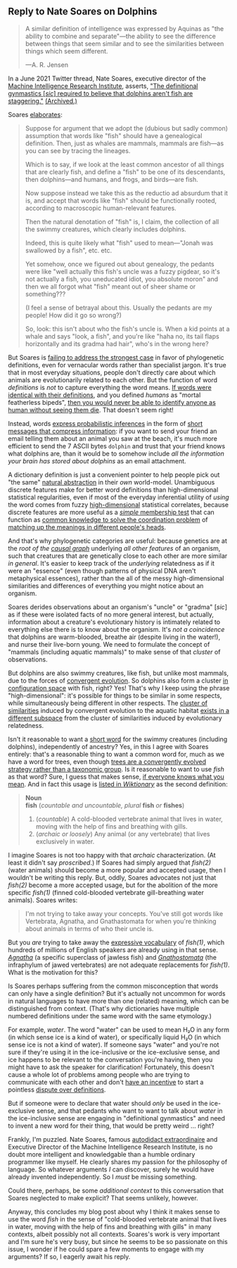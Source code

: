 ## Reply to Nate Soares on Dolphins

> A similar definition of intelligence was expressed by Aquinas as "the ability to combine and separate"—the ability to see the difference between things that seem similar and to see the similarities between things which seem different.
>
> —A. R. Jensen

In a June 2021 Twitter thread, Nate Soares, executive director of the [Machine Intelligence Research Institute](https://intelligence.org/), asserts, ["The definitional gynmastics [_sic_] required to believe that dolphins aren't fish are staggering."](https://twitter.com/So8res/status/1401670792409014273) [(Archived.)](https://archive.is/Kxfuu)

Soares [elaborates](https://twitter.com/So8res/status/1401670793327566851):

> Suppose for argument that we adopt the (dubious but sadly common) assumption that words like "fish" should have a genealogical definition. Then, just as whales are mammals, mammals are fish—as you can see by tracing the lineages.
>
> Which is to say, if we look at the least common ancestor of all things that are clearly fish, and define a "fish" to be one of its descendants, then dolphins—and humans, and frogs, and birds—are fish.
>
> Now suppose instead we take this as the reductio ad absurdum that it is, and accept that words like "fish" should be functionally rooted, according to macroscopic human-relevant features.
>
> Then the natural denotation of "fish" is, I claim, the collection of all the swimmy creatures, which clearly includes dolphins.
>
> Indeed, this is quite likely what "fish" used to mean—"Jonah was swallowed by a fish", etc. etc.
>
> Yet somehow, once we figured out about genealogy, the pedants were like "well actually this fish's uncle was a fuzzy pigdear, so it's not actually a fish, you uneducated idiot, you absolute moron" and then we all forgot what "fish" meant out of sheer shame or something???
>
> (I feel a sense of betrayal about this. Usually the pedants are my people! How did it go so wrong?)
>
> So, look: this isn't about who the fish's uncle is. When a kid points at a whale and says "look, a fish", and you're like "haha no, its tail flaps horizontally and its gradma had hair", who's in the wrong here?

But Soares is [failing to address the strongest case](https://www.lesswrong.com/posts/qNZM3EGoE5ZeMdCRt/reversed-stupidity-is-not-intelligence) in favor of phylogenetic definitions, even for vernacular words rather than specialist jargon. It's true that in most everyday situations, people don't directly care about which animals are evolutionarily related to each other. But the function of word _definitions_ is _not_ to capture everything the word means. [If words were identical with their definitions](https://www.lesswrong.com/posts/i2dfY65JciebF3CAo/empty-labels), and you defined _humans_ as "mortal featherless bipeds", [then you would never be able to identify anyone as human without seeing them die](https://www.lesswrong.com/posts/bcM5ft8jvsffsZZ4Y/the-parable-of-hemlock). That doesn't seem right!

Instead, words [express probabilistic inferences](https://www.lesswrong.com/posts/3nxs2WYDGzJbzcLMp/words-as-hidden-inferences) in the form of [short messages that compress information](https://www.lesswrong.com/posts/mB95aqTSJLNR9YyjH/message-length): if you want to send your friend an email telling them about an animal you saw at the beach, it's much more efficient to send the 7 ASCII bytes `dolphin` and trust that your friend knows what dolphins are, than it would be to somehow include _all the information your brain has stored about dolphins_ as an email attachment.

A dictionary definition is just a convenient pointer to help people pick out "the same" [natural abstraction](https://www.lesswrong.com/posts/cy3BhHrGinZCp3LXE/testing-the-natural-abstraction-hypothesis-project-intro) in their _own_ world-model. Unambiguous discrete features make for better word definitions than high-dimensional statistical regularities, even if most of the everyday inferential utility of _using_ the word comes from fuzzy [high-dimensional](https://www.lesswrong.com/posts/cu7YY7WdgJBs3DpmJ/the-univariate-fallacy-1) statistical correlates, because discrete features are more useful as a [_simple_ membership test](https://www.lesswrong.com/posts/edEXi4SpkXfvaX42j/schelling-categories-and-simple-membership-tests) that can function as [common knowledge to solve the coordination problem](https://www.lesswrong.com/posts/9QxnfMYccz9QRgZ5z/the-costly-coordination-mechanism-of-common-knowledge) of [matching up the meanings in different people's heads](https://www.lesswrong.com/posts/4hLcbXaqudM9wSeor/philosophy-in-the-darkest-timeline-basics-of-the-evolution).

And that's why phylogenetic categories are useful: because genetics are at the _root of the [causal graph](https://www.lesswrong.com/posts/hzuSDMx7pd2uxFc5w/causal-diagrams-and-causal-models)_ underlying _all other features_ of an organism, such that creatures that are genetically close to each other are more similar _in general_. It's easier to keep track of the _underlying_ relatedness as if it were an "essence" (even though patterns of physical DNA aren't metaphysical essences), rather than the all of the messy high-dimensional similarities and differences of everything you might notice about an organism.

Soares derides observations about an organism's "uncle" or "gradma" [_sic_] as if these were isolated facts of no more general interest, but actually, information about a creature's evolutionary history is intimately related to everything else there is to know about the organism. It's _not a coincidence_ that dolphins are warm-blooded, breathe air (despite living in the water!), and nurse their live-born young. We need to formulate the concept of "mammals (including aquatic mammals)" to make sense of that _cluster_ of observations.

But dolphins are also swimmy creatures, like fish, but unlike most mammals, due to the forces of [convergent evolution](https://en.wikipedia.org/wiki/Convergent_evolution). So dolphins also form a cluster [in configuration space](https://www.lesswrong.com/posts/WBw8dDkAWohFjWQSk/the-cluster-structure-of-thingspace) with fish, right? Yes! That's why I keep using the phrase "high-dimensional": it's possible for things to be similar in some respects, while simultaneously being different in other respects. The [cluster of similarities](https://www.lesswrong.com/posts/jMTbQj9XB5ah2maup/similarity-clusters) induced by convergent evolution to the aquatic habitat [exists in a different subspace](https://www.lesswrong.com/posts/esRZaPXSHgWzyB2NL/where-to-draw-the-boundaries) from the cluster of similarities induced by evolutionary relatedness.

Isn't it reasonable to want a [short word](https://www.lesswrong.com/posts/soQX8yXLbKy7cFvy8/entropy-and-short-codes) for the swimmy creatures (including dolphins), independently of ancestry? Yes, in this I agree with Soares entirely: that's a reasonable thing to want a common word for, much as we have a word for trees, even though [trees are a convergently evolved strategy rather than a taxonomic group](https://www.lesswrong.com/posts/fRwdkop6tyhi3d22L/there-s-no-such-thing-as-a-tree-phylogenetically). Is it reasonable to want to use _fish_ as that word? Sure, I guess that makes sense, [if everyone knows what you mean](https://www.lesswrong.com/posts/9ZooAqfh2TC9SBDvq/the-argument-from-common-usage). And in fact this usage is [listed in _Wiktionary_](https://en.wiktionary.org/wiki/fish) as the second definition:

> **Noun**  
> **fish** (_countable and uncountable, plural_ **fish** _or_ **fishes**)  
> 1. (_countable_) A cold-blooded vertebrate animal that lives in water, moving with the help of fins and breathing with gills.  
> 2. (_archaic or loosely_) Any animal (or any vertebrate) that lives exclusively in water.  

I imagine Soares is not too happy with that _archaic_ characterization. (At least it didn't say _proscribed_.) If Soares had simply argued that _fish(2)_ (water animals) should become a more popular and accepted usage, then I wouldn't be writing this reply. But, oddly, Soares advocates not just that _fish(2)_ become a more accepted usage, but for the abolition of the more specific _fish(1)_ (finned cold-blooded vertebrate gill-breathing water animals). Soares writes:

> I'm not trying to take away your concepts. You've still got words like Vertebrata, Agnatha, and Gnathastomata for when you're thinking about animals in terms of who their uncle is.

But you _are_ trying to take away the [expressive vocabulary](https://www.lesswrong.com/posts/H7Rs8HqrwBDque8Ru/expressive-vocabulary) of _fish(1)_, which hundreds of millions of English speakers are already using in that sense. [_Agnatha_](https://en.wikipedia.org/wiki/Agnatha) (a specific superclass of jawless fish) and [_Gnathostomata_](https://en.wikipedia.org/wiki/Gnathostomata) (the infraphylum of jawed vertebrates) are not adequate replacements for _fish(1)_. What is the motivation for this?

Is Soares perhaps suffering from the common misconception that words can only have a single definition? But it's actually not uncommon for words in natural languages to have more than one (related) meaning, which can be distinguished from context. (That's why dictionaries have multiple numbered definitions under the same word with the same etymology.)

For example, _water_. The word "water" can be used to mean H₂O in any form (in which sense ice is a kind of water), or specifically liquid H₂O (in which sense ice is not a kind of water). If someone says "water" and you're not sure if they're using it in the ice-inclusive or the ice-exclusive sense, and ice happens to be relevant to the conversation you're having, then you might have to ask the speaker for clarification! Fortunately, this doesn't cause a whole lot of problems among people who are trying to communicate with each other and don't [have an incentive](https://www.lesswrong.com/posts/onwgTH6n8wxRSo2BJ/unnatural-categories-are-optimized-for-deception) to start a pointless [dispute over definitions](https://www.lesswrong.com/posts/7X2j8HAkWdmMoS8PE/disputing-definitions).

But if someone were to declare that water should _only_ be used in the ice-exclusive sense, and that pedants who want to want to talk about _water_ in the ice-inclusive sense are engaging in "definitional gynmastics" and need to invent a new word for their thing, that would be pretty weird ... right?

Frankly, I'm puzzled. Nate Soares, famous [autodidact extraordinaire](https://www.lesswrong.com/posts/w5F4w8tNZc6LcBKRP/on-learning-difficult-things) and Executive Director of the Machine Intelligence Research Institute, is no doubt more intelligent and knowledgable than a humble ordinary programmer like myself. He clearly shares my passion for the philosophy of language. So whatever arguments _I_ can discover, surely he would have already invented independently. So I _must_ be missing something.

Could there, perhaps, be some _additional context_ to this conversation that Soares neglected to make explicit? That seems unlikely, however.

Anyway, this concludes my blog post about why I think it makes sense to use the word _fish_ in the sense of "cold-blooded vertebrate animal that lives in water, moving with the help of fins and breathing with gills" in many contexts, albeit possibly not all contexts. Soares's work is very important and I'm sure he's very busy, but since he seems to be so passionate on this issue, I wonder if he could spare a few moments to engage with my arguments? If so, I eagerly await his reply.
